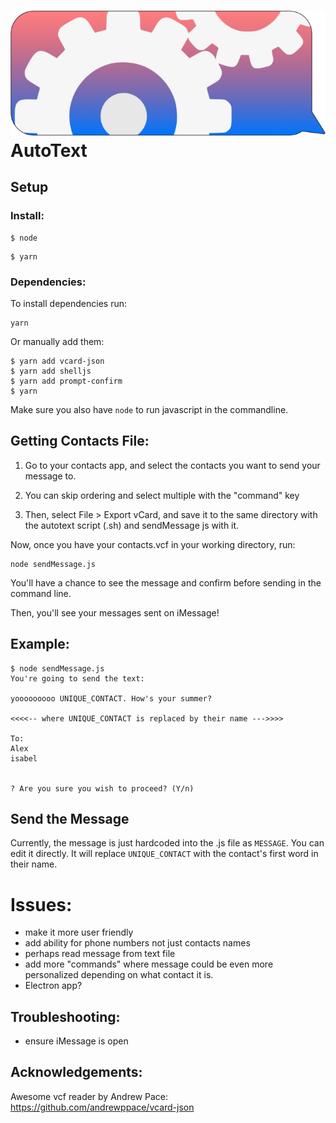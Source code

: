 # ![Logo](img/autotextlogo.png) AutoText


## Setup

### Install:


```
$ node
```
```
$ yarn
```

### Dependencies:

To install dependencies run:
```
yarn
```

Or manually add them:

```
$ yarn add vcard-json
$ yarn add shelljs
$ yarn add prompt-confirm
$ yarn
```


Make sure you also have `node` to run javascript in the commandline.


## Getting Contacts File:


1) Go to your contacts app, and select the contacts you want to send your message to.

2) You can skip ordering and select multiple with the "command" key

3) Then, select File > Export vCard, and save it to the same directory with the autotext script (.sh) and sendMessage js with it.

Now, once you have your contacts.vcf in your working directory, run:

```
node sendMessage.js
```

You'll have a chance to see the message and confirm before sending in the command line.

Then, you'll see your messages sent on iMessage!

## Example:

```
$ node sendMessage.js
You're going to send the text:

yooooooooo UNIQUE_CONTACT. How's your summer?

<<<<-- where UNIQUE_CONTACT is replaced by their name --->>>>

To:
Alex
isabel


? Are you sure you wish to proceed? (Y/n)
```

## Send the Message

Currently, the message is just hardcoded into the .js file as `MESSAGE`. You can edit it directly. It will replace `UNIQUE_CONTACT` with the contact's first word in their name.

# Issues:

- make it more user friendly
- add ability for phone numbers not just contacts names
- perhaps read message from text file
- add more "commands" where message could be even more personalized depending on what contact it is.
- Electron app?

## Troubleshooting:

- ensure iMessage is open

## Acknowledgements:

Awesome vcf reader by Andrew Pace:
https://github.com/andrewppace/vcard-json

